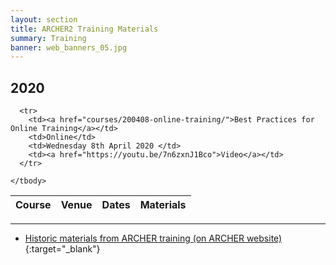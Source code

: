 ```yaml
---
layout: section
title: ARCHER2 Training Materials
summary: Training 
banner: web_banners_05.jpg
---
```




## 2020

<div class="table-responsive">
  <table class="table table-striped">
    <thead>
      <tr>
        <th>Course</th>
        <th>Venue</th>
        <th>Dates</th>
        <th>Materials</th>
      </tr>
    </thead>
    <tbody>

      <tr>
        <td><a href="courses/200408-online-training/">Best Practices for Online Training</a></td>
        <td>Online</td>
        <td>Wednesday 8th April 2020 </td>
        <td><a href="https://youtu.be/7n6zxnJ1Bco">Video</a></td>
      </tr>

    </tbody>
  </table>
</div>

---

* [Historic materials from ARCHER training (on ARCHER website)](http://www.archer.ac.uk/training/past_courses.php){:target="_blank"}